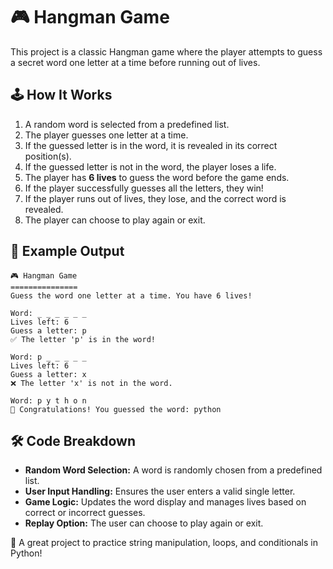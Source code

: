 # 🎮 Hangman Game

This project is a classic Hangman game where the player attempts to guess a secret word one letter at a time before running out of lives.

## 🕹️ How It Works

1. A random word is selected from a predefined list.
2. The player guesses one letter at a time.
3. If the guessed letter is in the word, it is revealed in its correct position(s).
4. If the guessed letter is not in the word, the player loses a life.
5. The player has **6 lives** to guess the word before the game ends.
6. If the player successfully guesses all the letters, they win!
7. If the player runs out of lives, they lose, and the correct word is revealed.
8. The player can choose to play again or exit.

## 📌 Example Output

```
🎮 Hangman Game
===============
Guess the word one letter at a time. You have 6 lives!

Word: _ _ _ _ _ _
Lives left: 6
Guess a letter: p
✅ The letter 'p' is in the word!

Word: p _ _ _ _ _
Lives left: 6
Guess a letter: x
❌ The letter 'x' is not in the word.

Word: p y t h o n
🎉 Congratulations! You guessed the word: python
```

## 🛠️ Code Breakdown

- **Random Word Selection:** A word is randomly chosen from a predefined list.
- **User Input Handling:** Ensures the user enters a valid single letter.
- **Game Logic:** Updates the word display and manages lives based on correct or incorrect guesses.
- **Replay Option:** The user can choose to play again or exit.

🎉 A great project to practice string manipulation, loops, and conditionals in Python!

